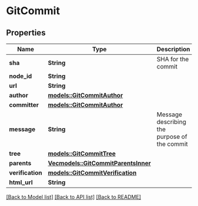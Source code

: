 # GitCommit

## Properties

Name | Type | Description | Notes
------------ | ------------- | ------------- | -------------
**sha** | **String** | SHA for the commit | 
**node_id** | **String** |  | 
**url** | **String** |  | 
**author** | [**models::GitCommitAuthor**](git_commit_author.md) |  | 
**committer** | [**models::GitCommitAuthor**](git_commit_author.md) |  | 
**message** | **String** | Message describing the purpose of the commit | 
**tree** | [**models::GitCommitTree**](git_commit_tree.md) |  | 
**parents** | [**Vec<models::GitCommitParentsInner>**](git_commit_parents_inner.md) |  | 
**verification** | [**models::GitCommitVerification**](git_commit_verification.md) |  | 
**html_url** | **String** |  | 

[[Back to Model list]](../README.md#documentation-for-models) [[Back to API list]](../README.md#documentation-for-api-endpoints) [[Back to README]](../README.md)


